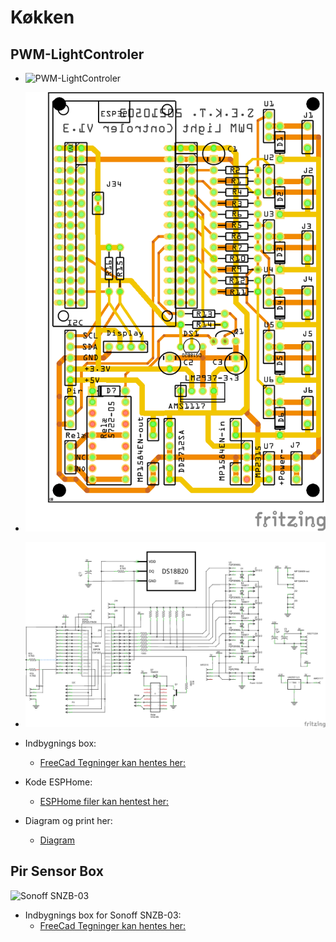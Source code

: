 # Køkken

## PWM-LightControler

* ![PWM-LightControler](../FreeCAD/PWM-LightControler/Images/Sk%C3%A6rmbillede%20fra%202022-10-19%2022-08-58.png)
* ![Fritzing PCB](../Fritzing/PWM-LightControler/PWM_Light_Controler_v1_3/PWM_Light_Controler_v1_3_pcb.png)
* ![Fritzing Diagram](../Fritzing/PWM-LightControler/PWM_Light_Controler_v1_3/PWM_Light_Controler_v1_3_schem.png) 

* Indbygnings box:
  * [FreeCad Tegninger kan hentes her:](../FreeCAD/PWM-LightControler/)
* Kode ESPHome:
  * [ESPHome filer kan hentest her:](../ESPHome/PWM-LightControler/)
* Diagram og print her:
  * [Diagram](../Fritzing/PWM-LightControler/)

## Pir Sensor Box

![Sonoff SNZB-03](../FreeCAD/Pir-Sensor-Box/Sk%C3%A6rmbillede%20fra%202022-10-28%2009-38-47.png)

* Indbygnings box for Sonoff SNZB-03:
  * [FreeCad Tegninger kan hentes her:](../FreeCAD/Pir-Sensor-Box/)